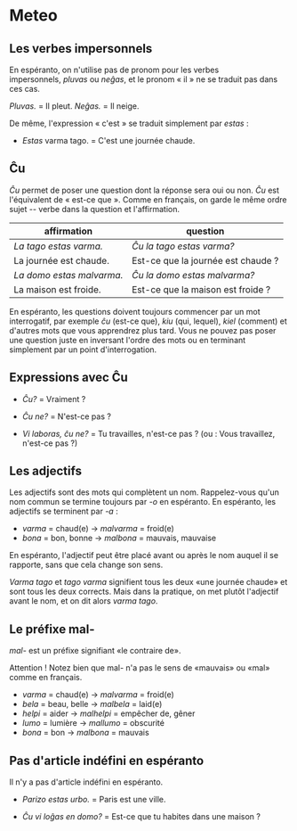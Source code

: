# Meteo

## Les verbes impersonnels

En espéranto, on n'utilise pas de pronom pour les verbes impersonnels, *pluvas* ou *neĝas*, et le pronom « il » ne se traduit pas dans ces cas.

*Pluvas.* = Il pleut. *Neĝas.* = Il neige.

De même, l'expression « c'est » se traduit simplement par *estas* :

- *Estas* varma tago. = C'est une journée chaude.

## Ĉu

*Ĉu* permet de poser une question dont la réponse sera oui ou non. *Ĉu* est l'équivalent de « est-ce que ». Comme en français, on garde le même ordre sujet -- verbe dans la question et l'affirmation.

| affirmation               | question                           |
| ------------------------- | ---------------------------------- |
| _La tago estas varma._    | _Ĉu la tago estas varma?_          |
| La journée est chaude.    | Est-ce que la journée est chaude ? |
| _La domo estas malvarma._ | _Ĉu la domo estas malvarma?_       |
| La maison est froide.     | Est-ce que la maison est froide ?  |

En espéranto, les questions doivent toujours commencer par un mot interrogatif, par exemple *ĉu* (est-ce que), *kiu* (qui, lequel), *kiel* (comment) et d'autres mots que vous apprendrez plus tard. Vous ne pouvez pas poser une question juste en inversant l'ordre des mots ou en terminant simplement par un point d'interrogation.

## Expressions avec Ĉu

- *Ĉu?* = Vraiment ?

- *Ĉu ne?* = N'est-ce pas ?
- *Vi laboras, ĉu ne?* = Tu travailles, n'est-ce pas ? (ou : Vous travaillez, n'est-ce pas ?)

## Les adjectifs

Les adjectifs sont des mots qui complètent un nom. Rappelez-vous qu'un nom commun se termine toujours par *-o* en espéranto. En espéranto, les adjectifs se terminent par *-a* :

- *varma* = chaud(e) → *malvarma* = froid(e)
- *bona* = bon, bonne → *malbona* = mauvais, mauvaise

En espéranto, l'adjectif peut être placé avant ou après le nom auquel il se rapporte, sans que cela change son sens.

*Varma tago* et *tago varma* signifient tous les deux «une journée chaude» et sont tous les deux corrects. Mais dans la pratique, on met plutôt l'adjectif avant le nom, et on dit alors *varma tago*.

## Le préfixe mal-

*mal-* est un préfixe signifiant «le contraire de».

Attention ! Notez bien que mal- n'a pas le sens de «mauvais» ou «mal» comme en français.

- *varma* = chaud(e) → *malvarma* = froid(e)
- *bela* = beau, belle → *malbela* = laid(e)
- *helpi* = aider → *malhelpi* = empêcher de, gêner
- *lumo* = lumière → *mallumo* = obscurité
- *bona* = bon → *malbona* = mauvais

## Pas d'article indéfini en espéranto

Il n'y a pas d'article indéfini en espéranto.

- *Parizo estas urbo.* = Paris est une ville.

- *Ĉu vi loĝas en domo?* = Est-ce que tu habites dans une maison ?
